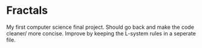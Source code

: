 # Fractals
My first computer science final project. Should go back and make the code cleaner/ more concise. Improve by keeping the L-system rules in a seperate file.
